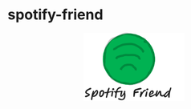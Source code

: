 # spotify-friend
<div align="center">
  <img src="logo.png" alt="Project Logo" width="200"/>
</div>
